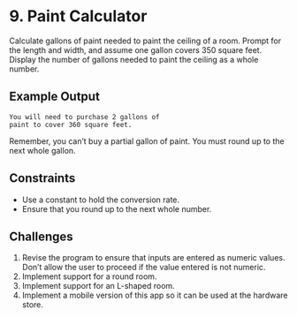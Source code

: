 # 9. Paint Calculator

Calculate gallons of paint needed to paint the ceiling of a room. Prompt for the length and width, and assume one gallon covers 350 square feet. Display the number of gallons needed to paint the ceiling as a whole number.

## Example Output

    You will need to purchase 2 gallons of
    paint to cover 360 square feet.

Remember, you can’t buy a partial gallon of paint. You must
round up to the next whole gallon.

## Constraints

* Use a constant to hold the conversion rate.
* Ensure that you round up to the next whole number.

## Challenges

1. Revise the program to ensure that inputs are entered as numeric values. Don’t allow the user to proceed if the value entered is not numeric.
2. Implement support for a round room.
3. Implement support for an L-shaped room.
4. Implement a mobile version of this app so it can be used at the hardware store.